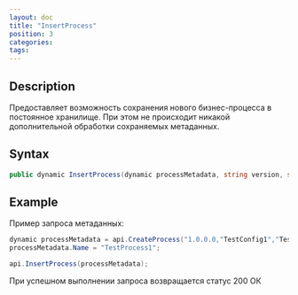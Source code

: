 ```yaml
---
layout: doc
title: "InsertProcess"
position: 3
categories: 
tags:
---
```


## Description
Предоставляет возможность сохранения нового бизнес-процесса в постоянное хранилище.
При этом не происходит никакой дополнительной обработки сохраняемых метаданных.

## Syntax
```csharp
public dynamic InsertProcess(dynamic processMetadata, string version, string configuration, string document)
```

## Example

Пример запроса метаданных:

```csharp
dynamic processMetadata = api.CreateProcess("1.0.0.0,"TestConfig1","TestDocument1");
processMetadata.Name = "TestProcess1";

api.InsertProcess(processMetadata);
```

При успешном выполнении запроса возвращается статус 200 ОК

